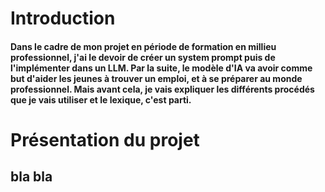 # Introduction 

#### Dans le cadre de mon projet en période de formation en millieu professionnel, j'ai le devoir de créer un system prompt puis de l'implémenter dans un LLM. Par la suite, le modèle d'IA va avoir comme but d'aider les jeunes à trouver un emploi, et à se préparer au monde professionnel. Mais avant cela, je vais expliquer les différents procédés que je vais utiliser et le lexique, c'est parti. 

# Présentation du projet 

## bla bla
